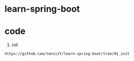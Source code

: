 # learn-spring-boot

# code
1. init
```
https://github.com/tensiJY/learn-spring-boot/tree/01_init
```
